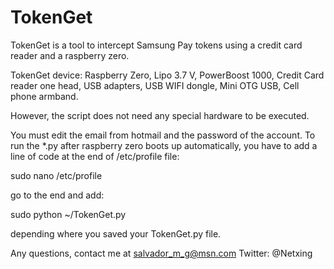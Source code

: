# TokenGet

TokenGet is a tool to intercept Samsung Pay tokens using a credit card reader and a raspberry zero.

TokenGet device:
Raspberry Zero, Lipo 3.7 V, PowerBoost 1000, Credit Card reader one head, USB adapters, USB WIFI dongle, Mini OTG USB,
Cell phone armband.

However, the script does not need any special hardware to be executed.


You must edit the email from hotmail and the password of the account.
To run the *.py after raspberry zero boots up automatically, you have to add a line of code at the end of /etc/profile file: 

sudo nano /etc/profile

go to the end and add:

sudo python ~/TokenGet.py

depending where you saved your TokenGet.py file.

Any questions, contact me at salvador_m_g@msn.com
Twitter: @Netxing
